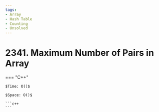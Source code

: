 ```yaml
---
tags:
- Array
- Hash Table
- Counting
- Unsolved
---
```



# 2341. Maximum Number of Pairs in Array

=== "C++"

    $Time: O()$

    $Space: O()$

    ```c++
    ```